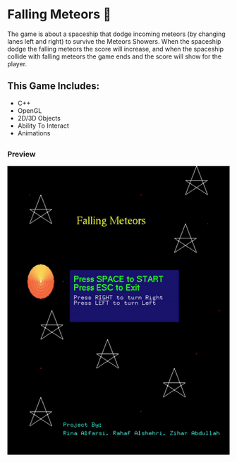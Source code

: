# Falling Meteors :rocket:
The game is about a spaceship that dodge incoming meteors (by changing lanes left and right) to survive the Meteors Showers.
When the spaceship dodge the falling meteors the score will increase, and when the spaceship collide with falling meteors the game ends and the score will show
for the player.


## This Game Includes:
- C++
- OpenGL
- 2D/3D Objects
- Ability To Interact
- Animations

##
##

### Preview
![Gif](https://github.com/riinaaa/FallingMeteors/blob/main/ezgif-5-dac1c56d09.gif)

